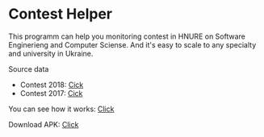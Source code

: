 # Сontest Helper
This programm can help you monitoring contest in HNURE on Software Enginerieng and Computer Sciense. And it's easy to scale to any specialty and university in Ukraine.

Source data
* Contest 2018: [Cick](https://vstup.osvita.ua/)
* Contest 2017: [Cick](https://abit-poisk.org.ua/rate2017)
 
 
You can see how it works: [Click](https://youtu.be/rn1F0oi-7vU)

Download APK: [Click](https://drive.google.com/open?id=16Lsu96E4ryBIHhO_q8gbrZHF4t9HemPY)
